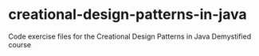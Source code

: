 # creational-design-patterns-in-java
Code exercise files for the Creational Design Patterns in Java Demystified course

